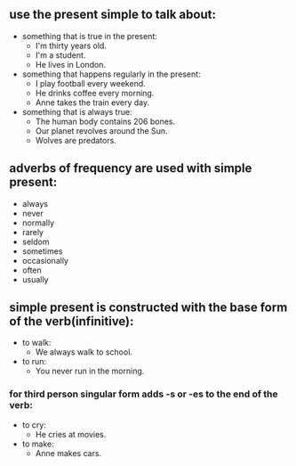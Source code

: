 ## use the present simple to talk about:
- something that is true in the present:
  - I'm thirty years old.
  - I'm a student.
  - He lives in London.
- something that happens regularly in the present:
  - I play football every weekend.
  - He drinks coffee every morning.
  - Anne takes the train every day.
- something that is always true:
  - The human body contains 206 bones.
  - Our planet revolves around the Sun.
  - Wolves are predators.

## adverbs of frequency are used with simple present:
- always
- never
- normally
- rarely
- seldom
- sometimes
- occasionally
- often
- usually

## simple present is constructed with the base form of the verb(infinitive):
- to walk:
  - We always walk to school.
- to run:
  - You never run in the morning.

### for third person singular form adds -s or -es to the end of the verb:
- to cry:
  - He cries at movies.
- to make:
  - Anne makes cars.
